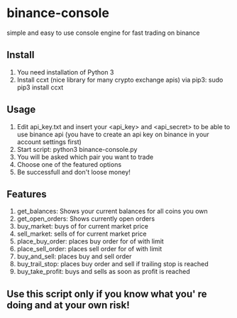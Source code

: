 # binance-console
simple and easy to use console engine for fast trading on binance

Install
-------
1. You need installation of Python 3
2. Install ccxt (nice library for many crypto exchange apis) via pip3: sudo pip3 install ccxt

Usage
------
1. Edit api_key.txt and insert your <api_key> and <api_secret> to be able to use binance api 
   (you have to create an api key on binance in your account settings first)
2. Start script: python3 binance-console.py
3. You will be asked which pair you want to trade
4. Choose one of the featured options
5. Be successfull and don't loose money!

Features
--------
1. get_balances: Shows your current balances for all coins you own
2. get_open_orders: Shows currently open orders
2. buy_market: buys <amount> of <pair> for current market price
3. sell_market: sells <amount> of <pair> for current market price
4. place_buy_order: places buy order for <amount> of <pair> with limit <price>
5. place_sell_order: places sell order for <amount> of <pair> with limit <price>
6. buy_and_sell: places buy and sell order
7. buy_trail_stop: places buy order and sell if trailing stop is reached
8. buy_take_profit: buys and sells as soon as profit is reached
  
Use this script only if you know what you' re doing and at your own risk!
--------
